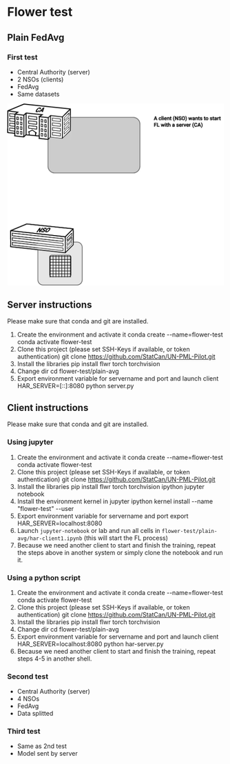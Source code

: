 # Flower test

## Plain FedAvg

### First test
- Central Authority (server)
- 2 NSOs (clients)
- FedAvg
- Same datasets
<img src="flower-test-1.gif" width="640" />

## Server instructions
Please make sure that conda and git are installed.
1. Create the environment and activate it
        conda create --name=flower-test
        conda activate flower-test
2. Clone this project (please set SSH-Keys if available, or token authentication)
        git clone https://github.com/StatCan/UN-PML-Pilot.git
3. Install the libraries
        pip install flwr torch torchvision
4. Change dir 
        cd flower-test/plain-avg
4. Export environment variable for servername and port and launch client 
        HAR_SERVER=[::]:8080 python server.py
        
## Client instructions
Please make sure that conda and git are installed.

### Using jupyter
1. Create the environment and activate it
        conda create --name=flower-test
        conda activate flower-test
2. Clone this project (please set SSH-Keys if available, or token authentication)
        git clone https://github.com/StatCan/UN-PML-Pilot.git
3. Install the libraries
        pip install flwr torch torchvision ipython jupyter notebook
4. Install the environment kernel in jupyter
        ipython kernel install --name "flower-test" --user
5. Export environment variable for servername and port 
        export HAR_SERVER=localhost:8080
6. Launch `jupyter-notebook` or lab and run all cells in `flower-test/plain-avg/har-client1.ipynb` (this will start the FL process) 
7. Because we need another client to start and finish the training, repeat the steps above in another system or simply clone the notebook and run it.

### Using a python script
1. Create the environment and activate it
        conda create --name=flower-test
        conda activate flower-test
2. Clone this project (please set SSH-Keys if available, or token authentication)
        git clone https://github.com/StatCan/UN-PML-Pilot.git
3. Install the libraries
        pip install flwr torch torchvision
4. Change dir 
        cd flower-test/plain-avg
4. Export environment variable for servername and port and launch client 
        HAR_SERVER=localhost:8080 python har-server.py
6. Because we need another client to start and finish the training, repeat steps 4-5 in another shell.

### Second test
- Central Authority (server)
- 4 NSOs
- FedAvg
- Data splitted

### Third test
- Same as 2nd test
- Model sent by server






